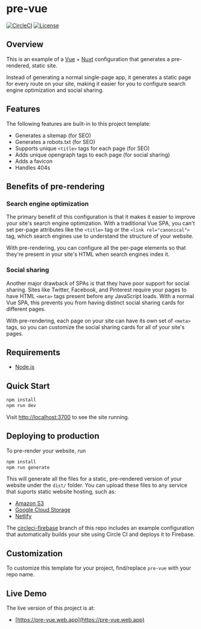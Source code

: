 # pre-vue

[![CircleCI](https://circleci.com/gh/mtlynch/pre-vue.svg?style=svg)](https://circleci.com/gh/mtlynch/pre-vue) [![License](http://img.shields.io/:license-mit-blue.svg?style=flat-square)](LICENSE)

## Overview

This is an example of a [Vue](https://vuejs.org) + [Nuxt](https://nuxtjs.org) configuration that generates a pre-rendered, static site.

Instead of generating a normal single-page app, it generates a static page for every route on your site, making it easier for you to configure search engine optimization and social sharing.

## Features

The following features are built-in to this project template:

- Generates a sitemap (for SEO)
- Generates a robots.txt (for SEO)
- Supports unique `<title>` tags for each page (for SEO)
- Adds unique opengraph tags to each page (for social sharing)
- Adds a favicon
- Handles 404s

## Benefits of pre-rendering

### Search engine optimization

The primary benefit of this configuration is that it makes it easier to improve your site's search engine optimization. With a traditional Vue SPA, you can't set per-page attributes like the `<title>` tag or the `<link rel="canonical">` tag, which search engines use to understand the structure of your website.

With pre-rendering, you can configure all the per-page elements so that they're present in your site's HTML when search engines index it.

### Social sharing

Another major drawback of SPAs is that they have poor support for social sharing. Sites like Twitter, Facebook, and Pinterest require your pages to have HTML `<meta>` tags present before any JavaScript loads. With a normal Vue SPA, this prevents you from having distinct social sharing cards for different pages.

With pre-rendering, each page on your site can have its own set of `<meta>` tags, so you can customize the social sharing cards for all of your site's pages.

## Requirements

- [Node.js](https://nodejs.org/en/download/)

## Quick Start

```bash
npm install
npm run dev
```

Visit [http://localhost:3700](http://localhost:3700) to see the site running.

## Deploying to production

To pre-render your website, run

```bash
npm install
npm run generate
```

This will generate all the files for a static, pre-rendered version of your website under the `dist/` folder. You can upload these files to any service that suports static website hosting, such as:

- [Amazon S3](https://docs.aws.amazon.com/AmazonS3/latest/dev/WebsiteHosting.html)
- [Google Cloud Storage](https://cloud.google.com/storage/docs/hosting-static-website)
- [Netlify](https://www.netlify.com/blog/2016/10/27/a-step-by-step-guide-deploying-a-static-site-or-single-page-app/)

The [circleci-firebase](https://github.com/mtlynch/pre-vue/tree/circleci-firebase) branch of this repo includes an example configuration that automatically builds your site using Circle CI and deploys it to Firebase.

## Customization

To customize this template for your project, find/replace `pre-vue` with your repo name.

## Live Demo

The live version of this project is at:

- [https://pre-vue.web.app](https://pre-vue.web.app)
